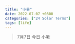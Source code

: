 ```yaml
---
title: "小暑"
date: 2022-07-07 +0800
categories: ["24 Solar Terms"]
tags: [life]
---
```


> 7月7日 今日 小暑